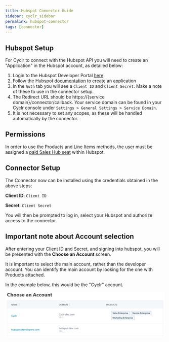 ```yaml
---
title: Hubspot Connector Guide
sidebar: cyclr_sidebar
permalink: hubspot-connector
tags: [connector]
---
```


Hubspot Setup
---------------

For Cyclr to connect with the Hubspot API you will need to create an "Application" in the Hubspot account, as detailed below:

1. Login to the Hubspot Developer Portal [here](https://app.hubspot.com/signup-v2/developers)
2. Follow the Hubspot [documentation](https://developers.hubspot.com/docs/faq/how-do-i-create-an-app-in-hubspot) to create an application
3. In the `Auth` tab you will see a `Client ID` and `Client Secret`.  Make a note of these to use in the connector setup.
4. The Redirect URL should be https://<span></span>{service domain}/connector/callback. Your service domain can be found in your Cyclr console under `Settings > General Settings > Service Domain`.
5. It is not necessary to set any scopes, as these will be handled automatically by the connector.

Permissions
---------------
In order to use the Products and Line Items methods, the user must be assigned a [paid Sales Hub seat](https://knowledge.hubspot.com/articles/kcs_article/account/manage-sales-hub-and-service-hub-paid-users) within Hubspot.

Connector Setup
---------------

The Connector now can be installed using the credentials obtained in the above steps:

**Client ID**: `Client ID`

**Secret**: `Client Secret`

You will then be prompted to log in, select your Hubspot and authorize access to the connector.

Important note about Account selection
--------------------------------------

After entering your Client ID and Secret, and signing into hubspot, you will be presented with the **Choose an Account** screen.

It is important to select the main account, rather than the developer account.  You can identify the main account by looking for the one with Products attached.

In the example below, this would be the "Cyclr" account.

![](./images/hubspot-choose-acct.png)
